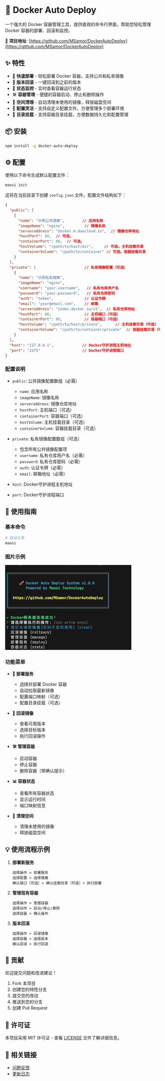 # 🐳 Docker Auto Deploy

一个强大的 Docker 容器管理工具，提供直观的命令行界面，帮助您轻松管理 Docker 容器的部署、回滚和监控。

🔗 **项目地址**: [https://github.com/MSamor/DockerAutoDeploy](https://github.com/MSamor/DockerAutoDeploy)

## ✨ 特性

- 🚀 **快速部署** - 轻松部署 Docker 容器，支持公共和私有镜像
- 🔄 **版本回滚** - 一键回滚到之前的版本
- 🎯 **状态监控** - 实时查看容器运行状态
- 🛠️ **容器管理** - 便捷的容器启动、停止和删除操作
- 🧹 **空间清理** - 自动清理未使用的镜像，释放磁盘空间
- 📝 **配置灵活** - 支持自定义配置文件，方便管理多个部署环境
- 📂 **目录挂载** - 支持容器目录挂载，方便数据持久化和配置管理

## 📦 安装

```bash
npm install -g docker-auto-deploy
```

## ⚙️ 配置

使用以下命令生成默认配置文件：

```bash
maosi init
```

这将在当前目录下创建 `config.json` 文件。配置文件结构如下：

```json
{
  "public": [
    {
      "name": "示例公共镜像",        // 应用名称
      "imageName": "nginx",         // 镜像名称
      "serveraddress": "docker.m.daocloud.io",  // 镜像仓库地址
      "hostPort": 80,  // 可选，
      "containerPort": 80,  // 可选，
      "hostVolume": "/path/to/host/dir",     // 可选，主机挂载目录
      "containerVolume": "/path/to/container" // 可选，容器挂载目录
    }
  ],
  "private": [                      // 私有镜像配置（可选）
    {
      "name": "示例私有镜像",
      "imageName": "nginx",
      "username": "your-username",   // 私有仓库用户名
      "password": "your-password",   // 私有仓库密码
      "auth": "token",              // 认证令牌
      "email": "your@email.com",    // 邮箱
      "serveraddress": "index.docker.io/v1",  // 私有仓库地址
      "hostPort": 80,               // 主机端口（可选）
      "containerPort": 80,          // 容器端口（可选）
      "hostVolume": "/path/to/host/private",      // 主机挂载目录（可选）
      "containerVolume": "/path/to/container/private"  // 容器挂载目录（可选）
    }
  ],
  "host": "127.0.0.1",             // Docker守护进程主机地址
  "port": "2375"                   // Docker守护进程端口
}
```

### 配置说明

- `public`: 公共镜像配置数组（必需）
  - `name`: 应用名称
  - `imageName`: 镜像名称
  - `serveraddress`: 镜像仓库地址
  - `hostPort`: 主机端口（可选）
  - `containerPort`: 容器端口（可选）
  - `hostVolume`: 主机挂载目录（可选）
  - `containerVolume`: 容器挂载目录（可选）

- `private`: 私有镜像配置数组（可选）
  - 包含所有公共镜像配置项
  - `username`: 私有仓库用户名（必需）
  - `password`: 私有仓库密码（必需）
  - `auth`: 认证令牌（必需）
  - `email`: 邮箱地址（必需）

- `host`: Docker守护进程主机地址
- `port`: Docker守护进程端口

## 🚀 使用指南

### 基本命令

```bash
# 启动工具
maosi
```

### 图片示例

![示例图](./image/example.png)

### 功能菜单

- **🚢 部署服务**
  - 选择并部署 Docker 容器
  - 自动拉取最新镜像
  - 配置端口映射（可选）
  - 配置目录挂载（可选）

- **🔄 回滚镜像**
  - 查看可用版本
  - 选择目标版本
  - 执行回滚操作

- **🛠️ 管理容器**
  - 启动容器
  - 停止容器
  - 删除容器（带确认提示）

- **📊 容器状态**
  - 查看所有容器状态
  - 显示运行时间
  - 端口映射信息

- **🧹 清理空间**
  - 清理未使用的镜像
  - 释放磁盘空间

## 💡 使用流程示例

1. **部署新服务**
   ```
   选择操作 > 部署服务
   选择配置 > 选择镜像
   确认端口（可选）> 确认挂载目录（可选）> 执行部署
   ```

2. **管理现有容器**
   ```
   选择操作 > 管理容器
   选择动作 > 启动/停止/删除
   选择容器 > 确认操作
   ```

3. **版本回滚**
   ```
   选择操作 > 回滚镜像
   选择容器 > 选择版本
   确认回滚 > 执行回滚
   ```

## 🤝 贡献

欢迎提交问题和改进建议！

1. Fork 本项目
2. 创建您的特性分支
3. 提交您的改动
4. 推送到您的分支
5. 创建 Pull Request

## 📄 许可证

本项目采用 MIT 许可证 - 查看 [LICENSE](LICENSE) 文件了解详细信息。

## 🔗 相关链接

- [问题反馈](https://github.com/MSamor/DockerAutoDeploy/issues)
- [更新日志](CHANGELOG.md)